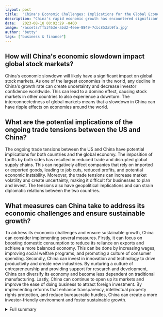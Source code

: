 ```yaml
---
layout: post
title:  "China's Economic Challenges: Implications for the Global Economy"
description: "China's rapid economic growth has encountered significant challenges due to a slowdown in key sectors, such as property and manufacturing. The impact of this slowdown is not only being felt within China but is also reverberating throughout the global economy. This article discusses the implications of China's economic challenges and emphasizes the need for coordinated efforts to ensure sustainable growth."
date:   2023-08-18 00:02:29 -0400
image: '/assets/ff53463e-a5d2-4eee-8849-7cbc853ab9fa.jpg'
author: 'betty'
tags: ["business & finance"]
---
```


## How will China's economic slowdown impact global stock markets?
China's economic slowdown will likely have a significant impact on global stock markets. As one of the largest economies in the world, any decline in China's growth rate can create uncertainty and decrease investor confidence worldwide. This can lead to a domino effect, causing stock markets in other countries to also experience a downturn. The interconnectedness of global markets means that a slowdown in China can have ripple effects on economies around the world.

## What are the potential implications of the ongoing trade tensions between the US and China?
The ongoing trade tensions between the US and China have potential implications for both countries and the global economy. The imposition of tariffs by both sides has resulted in reduced trade and disrupted global supply chains. This can negatively affect companies that rely on imported or exported goods, leading to job cuts, reduced profits, and potential economic instability. Moreover, the trade tensions can increase market volatility and create uncertainty, making it difficult for businesses to plan and invest. The tensions also have geopolitical implications and can strain diplomatic relations between the two countries.

## What measures can China take to address its economic challenges and ensure sustainable growth?
To address its economic challenges and ensure sustainable growth, China can consider implementing several measures. Firstly, it can focus on boosting domestic consumption to reduce its reliance on exports and achieve a more balanced economy. This can be done by increasing wages, improving social welfare programs, and promoting a culture of consumer spending. Secondly, China can invest in innovation and technology to drive productivity and create new industries. By nurturing a culture of entrepreneurship and providing support for research and development, China can diversify its economy and become less dependent on traditional manufacturing. Lastly, China can continue to open up its markets and improve the ease of doing business to attract foreign investment. By implementing reforms that enhance transparency, intellectual property rights protection, and reduce bureaucratic hurdles, China can create a more investor-friendly environment and foster sustainable growth.


<details>
        <summary>Full summary</summary>
<p>China has experienced rapid economic growth over the past two decades, but now faces challenges due to a slowdown in key sectors such as property and manufacturing. This slowdown has led Beijing to acknowledge its immediate economic headwinds and provide more fiscal policy support. The People's Bank of China's unexpected interest rate cut further highlights the diminishing contributions of property and manufacturing to China's economic growth.</p>
<p>The Chinese Communist Party has set a lower growth target for 2023, indicating the need for adjustments in the economic model. However, global stock markets have not fully priced in the long-term decline in manufacturing, creating uncertainties for economies historically dependent on manufactured goods.</p>
<p>In addition to the challenges within China, the global impact of its economic slowdown is becoming apparent. Recent data showing lower-than-expected retail sales and industrial production have resulted in falling oil prices and raised concerns about the momentum of the economic recovery in China. Companies like Tesla, GM, 3M, and Caterpillar are affected by this slowdown, as retail sales data may signal problems and industrial output data could impact their operations.</p>
<p>Moreover, the ongoing trade tensions between the US and China exacerbate the economic challenges. Tariffs have reduced trade between the two countries, disrupting global supply chains and jeopardizing the projected global growth recovery in 2019. The impact of tariffs is already evident in trade data, as US imports from China sharply declined and China's retaliatory tariffs led to a decline in US exports to China. Consumers in both countries are experiencing higher prices for domestic competitors as a result of these trade tensions.</p>
<p>The petrochemical industry is also crucial to China's economy, with its products serving various industries. To mitigate the environmental impact of this industry and address climate change, there is a pressing need to accelerate the transition to clean energy.</p>
<p>In conclusion, China's economic challenges and the impact of its slowdown extend far beyond its borders. As the world's second-largest economy, China plays a significant role in global trade. Addressing these challenges requires coordinated efforts from both domestic and international stakeholders to ensure a sustainable and balanced economic growth trajectory for China and the global economy.</p>
</details>